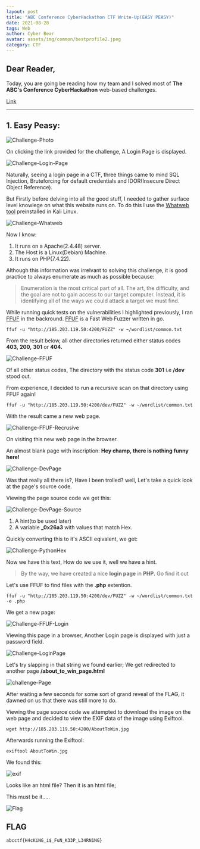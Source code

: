 ```yaml
---
layout: post
title: "ABC Conference CyberHackathon CTF Write-Up(EASY PEASY)"
date: 2021-08-28
tags: Web
author: Cyber Bear
avatar: assets/img/common/bestprofile2.jpeg
category: CTF
---
```



## Dear Reader,
Today, you are going  be reading how my team and I solved most of **The ABC's Conference CyberHackathon** web-based challenges.  

[Link](http://abc.ctf.ng/)  

___

## 1. Easy Peasy:  
![Challenge-Photo](assets/abcctf/web/Screenshot_2021-08-29_01-50-54.png)

On clicking the link provided for the challenge, A Login Page is displayed.   

![Challenge-Login-Page](assets/abcctf/web/Screenshot_2021-08-29_14-52-37.png)

Naturally, seeing a login page in a CTF, three things came to mind SQL Injection, Bruteforcing for default credentials and  IDOR(Insecure Direct Object Reference).

But Firstly before delving into all the good stuff, I needed to gather surface level knowlege on what this website runs on. To do this I use the [Whatweb tool](https://installlion.com/kali/kali/main/w/whatweb/install/index.html) preinstalled in Kali Linux.

![Challenge-Whatweb](assets/abcctf/web/Screenshot_2021-08-29_15-04-50.png)

Now I know:
1. It runs on a Apache(2.4.48) server.
2. The Host is a Linux(Debian) Machine.
3. It runs on PHP(7.4.22). 

Although this information was irrelvant to solving this challenge, it is good practice to always enumerate as much as possible because:

> Enumeration is the most critical part of all. The art, the difficulty, and the goal are not to gain access to our target computer. Instead, it is identifying all of the ways we could attack a target we must find.  

While running quick tests on the vulnerabilities I highlighted previously, I ran [FFUF](https://github.com/ffuf/ffuf) in the backround. [FFUF](https://github.com/ffuf/ffuf) is a Fast Web Fuzzer written in go.

```
ffuf -u "http://185.203.119.50:4200/FUZZ" -w ~/wordlist/common.txt
```
From the result below, all other directories returned either status codes **403,** **200,** **301** or **404.**

![Challenge-FFUF](assets/abcctf/web/Screenshot_2021-08-29_15-35-35.png)

Of all other status codes, The directory with the status code **301** i.e **/dev** stood out.  

From experience, I decided to run a recursive scan on that directory using FFUF again!

```
ffuf -u "http://185.203.119.50:4200/dev/FUZZ" -w ~/wordlist/common.txt
```

With the result came a new web page.

![Challenge-FFUF-Recrusive](assets/abcctf/web/Screenshot_2021-08-29_15-51-11.png)

On visiting this new web page in the browser.

An almost blank page with inscription: **Hey champ, there is nothing funny here!**

![Challenge-DevPage](assets/abcctf/web/Screenshot_2021-08-29_16-07-51.png)

Was that really all there is?, Have I been trolled? well, Let's take a quick look at the page's source code.

Viewing the page source code we get this:

![Challenge-DevPage-Source](assets/abcctf/web/Screenshot_2021-08-29_16-18-06.png)

1. A hint(to be used later)
2. A variable **_0x26a3** with values that match Hex.

Quickly converting this to it's ASCII eqivalent, we get:

![Challenge-PythonHex](assets/abcctf/web/Screenshot_2021-08-29_16-35-04.png)

Now we have this text, How do we use it, well we have a hint.  

> By the way, we have created a nice **login page** in **PHP.** Go find it out

Let's use FFUF to find files with the **.php** extention.  

```
ffuf -u "http://185.203.119.50:4200/dev/FUZZ" -w ~/wordlist/common.txt -e .php
```

We get a new page:

![Challenge-FFUF-Login](assets/abcctf/web/Screenshot_2021-08-29_16-43-36.png)

Viewing this page in a browser, Another Login page is displayed with just a password field.

![Challenge-LoginPage](assets/abcctf/web/Screenshot_2021-08-29_16-46-12.png)

Let's try slapping in that string we found earlier; We get redirected to another page **/about_to_win_page.html**

![challenge-Page](assets/abcctf/web/Screenshot_2021-08-29_16-48-54.png)

After waiting a few seconds for some sort of grand reveal of the FLAG, it dawned on us that there was still more to do.  

Viewing the page source code we attempted to download the image on the web page and decided to view the EXIF data of the image using Exiftool.

```
wget http://185.203.119.50:4200/AboutToWin.jpg
```

Afterwards running the Exiftool:

```
exiftool AboutToWin.jpg
```

We found this:

![exif](assets/abcctf/web/Screenshot_2021-08-29_16-57-16.png)

Looks like an html file? Then it is an html file;  

This must be it.....  

![Flag](assets/abcctf/web/Screenshot_2021-08-29_17-01-46.png)

## FLAG
```
abcctf{H4cKiNG_i$_FuN_K33P_L34RN1NG}
```